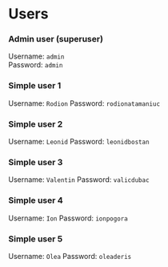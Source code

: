 # Users
### Admin user (superuser)
Username: `admin`<br />
Password: `admin`
### Simple user 1
Username: `Rodion`
Password: `rodionatamaniuc`
### Simple user 2
Username: `Leonid`
Password: `leonidbostan`
### Simple user 3
Username: `Valentin`
Password: `valicdubac`
### Simple user 4
Username: `Ion`
Password: `ionpogora`
### Simple user 5
Username: `Olea`
Password: `oleaderis`